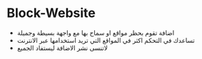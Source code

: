 # Block-Website

- اضافة تقوم بحظر مواقع او سماح بها مع واجهة بسيطة وجميلة
- تساعدك في التحكم اكثر في المواقع التي تريد استخدامها عبر الانترنت
- لاتنسى نشر الاضافة ليستفاد الجميع
